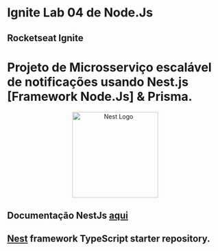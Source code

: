 # Ignite Lab 04 de Node.Js

## Rocketseat Ignite

# Projeto de Microsserviço escalável de notificações usando Nest.js [Framework Node.Js] & Prisma.

<p align="center">
  <a href="http://nestjs.com/" target="blank"><img src="https://nestjs.com/img/logo-small.svg" width="200" alt="Nest Logo" /></a>
</p>

[circleci-image]: https://img.shields.io/circleci/build/github/nestjs/nest/master?token=abc123def456
[circleci-url]: https://circleci.com/gh/nestjs/nest

## Documentação NestJs [aqui](https://docs.nestjs.com/support)

## [Nest](https://github.com/nestjs/nest) framework TypeScript starter repository.
